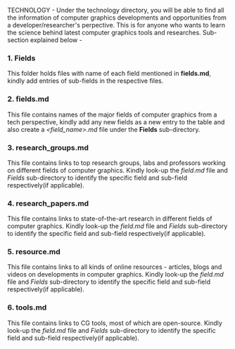 TECHNOLOGY - 
Under the technology directory, you will be able to find all the information of computer graphics developments and opportunities from a developer/researcher's perpective. This is for anyone who wants to learn the science behind latest computer graphics tools and researches. Sub-section explained below -
### 1. Fields
This folder holds files with name of each field mentioned in **fields.md**, kindly add entries of sub-fields in the respective files.
### 2. fields.md
This file contains names of the major fields of computer graphics from a tech perspective, kindly add any new fields as a new entry to the table and also create a *<field_name>.md* file under the **Fields** sub-directory.
### 3. research_groups.md
This file contains links to top research groups, labs and professors working on different fields of computer graphics. Kindly look-up the *field.md* file and *Fields* sub-directory to identify the specific field and sub-field respectively(if applicable).
### 4. research_papers.md
This file contains links to state-of-the-art research in different fields of computer graphics. Kindly look-up the *field.md* file and *Fields* sub-directory to identify the specific field and sub-field respectively(if applicable).
### 5. resource.md
This file contains links to all kinds of online resources - articles, blogs and videos on developments in computer graphics. Kindly look-up the *field.md* file and *Fields* sub-directory to identify the specific field and sub-field respectively(if applicable).
### 6. tools.md
This file contains links to CG tools, most of which are open-source. Kindly look-up the *field.md* file and *Fields* sub-directory to identify the specific field and sub-field respectively(if applicable).
